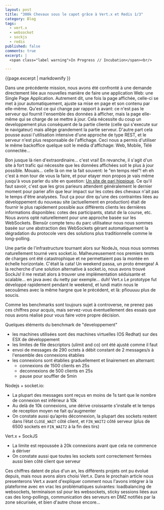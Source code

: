 ```yaml
---
layout: post
title: "300k Chevaux sous le capot grâce à Vert.x et Redis 1/3"
category: Blog
tags:
  - vert.x
  - websocket
  - sockjs
  - redis
published: false
comments: true
excerpt: |
  <span class="label warning">In Progress // Incubation</span><br/>

---
```


{{page.excerpt | markdownify }}

Dans une précédente mission, nous avons été confronté à une demande directement liée aux nouvelles manière de faire une application Web: une Single Page Application. Autrement dit, une fois la page affichée, celle-ci se met à jour automatiquement, ajuste sa mise en page et son contenu par elle-même. Qu'est ce qui change par rapport à avant: ce n'est pas le serveur qui fournit l'ensemble des données à afficher, mais la page elle-même qui se charge de se mettre à jour. Cela nécessite du coup un developpement plus conséquent de la partie cliente (celle qui s'execute sur le navigateur) mais allège grandement la partie serveur. D'autre part cela pousse aussi l'utilisation intensive d'une approche de type REST, et le serveur n'est plus responsable de l'affichage. Ceci nous a permis d'utiliser le même backoffice quelque soit le média d'affichage: Web, Mobile, Télé connectée...

Bon jusque là rien d'extraordinaire... c'est vrai! En revanche, il s'agit d'un site à fort trafic qui nécessite que les données affichées soit le plus à jour possible. Mouais... celle là on me la fait souvent: le "en temps réel"! eh eh c'est à mon tour de vous la faire, et pour etayer mon propos je vais même jusqu'à vous parler du site en question: [Un site de pari hippique](https://www.pmu.fr/turf/). Ce qu'il faut savoir, c'est que les gros parieurs attendent généralement le dernier moment pour parier afin que leur impact sur les cotes des chevaux n'ait pas le temps d'être analysées. Tout ça pour dire qu'une des contraintes liées au développement du nouveau site (actuellement en production) était de fournir le plus rapidement possible aux différents clients les dernières informations disponibles: cotes des participants, statut de la course, etc.
Nous avons opté naturellement pour une approche basée sur les WebSockets. Biensûr compte tenu du parc utilisateur nous nous sommes basée sur une abstraction des WebSockets gérant automatiquement la dégradation du protocole vers des solutions plus traditionnelle comme le long-polling.

Une partie de l'infrastructure tournant alors sur NodeJs, nous nous sommes naturellement tourné vers socket.io. Malheureusement nos premiers tests de charges ont été catastrophique et ne permettaient pas la montée en échelle horizontale. C'était la cata! Un weekend passa, un proto émergea! A la recherche d'une solution alternative à socket.io, nous avons trouvé SockJs! il me restait alors à trouver une implémentation séduisante et scalable... en java avec du netty par exemple... duh! Vert.x
Le prototype fut développé rapidement pendant le weekend, et lundi matin nous le secouâmes avec la même hargne que le précédent, et là: pfiouuuu plus de soucis.

Comme les benchmarks sont toujours sujet à controverse, ne prenez pas ces chiffres pour acquis, mais servez-vous éventuellement des essais que nous avons réalisé pour vous faire votre propre décision.

Quelques éléments du benchmark de "developpement"

* les machines utilisées sont des machines virtuelles (OS Redhat) sur des ESX de développement
* les limites de file descriptors (ulimit and co) ont été ajusté comme il faut
* envoi de messages de 290 octets à débit constant de 2 messages/s à l'ensemble des connexions établies
* les connexions sont établies graduellement et linairement en alternant:
  * connexions de 1500 clients en 25s
  * deconnexions de 500 clients en 25s
  * pause pour souffler de 5min

Nodejs + socket.io:

* La plupart des messages sont reçus en moins de 1s tant que le nombre de connexion est inférieur à 10k
* Au delà de 10k connexions, une dérive croissante s'installe et le temps de reception moyen ne fait qu'augmenter
* On constate aussi qu’après déconnexion, la plupart des sockets restent dans l’état `CLOSE_WAIT` côté client, et `FIN_WAIT2` côté serveur (plus de 6500 sockets en `FIN_WAIT2` à la fin des tirs)

Vert.x + SockJS

* La limite est repoussée à 20k connexions avant que cela ne commence à dériver
* On constate aussi que toutes les sockets sont correctement fermées aussi bien côté client que serveur

Ces chiffres datent de plus d'un an, les différents projets ont pu évolué depuis, mais nous avons alors choisi Vert.x. Dans le prochain article nous presenterons Vert.x avant d'expliquer comment nous l'avons intégrer à la plateforme avec en vrac les problématiques suivantes: loadbalancing de websockets, terminaison ssl pour les websockets, sticky sessions liées aux cas des long-pollings, communication des serveurs en DMZ notifiés par la zone sécurisée, et bien d'autre chose encore...





